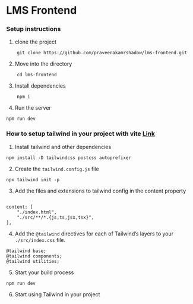 # LMS Frontend

### Setup instructions

1. clone the project

```
    git clone https://github.com/praveenakamrshadow/lms-frontend.git
```

2. Move into the directory

```
    cd lms-frontend
```

3. Install dependencies

```
    npm i
```

4. Run the server

```
npm run dev
```

### How to setup tailwind in your project with vite [Link](https://tailwindcss.com/docs/guides/vite)

1. Install tailwind and other dependencies

```
npm install -D tailwindcss postcss autoprefixer
```

2. Create the `tailwind.config.js` file

```
npx tailwind init -p
```

3. Add the files and extensions to tailwind config in the content property

```

content: [
    "./index.html",
    "./src/**/*.{js,ts,jsx,tsx}",
],

```

4. Add the `@tailwind` directives for each of Tailwind’s layers to your `./src/index.css` file.
   
```
@tailwind base;
@tailwind components;
@tailwind utilities;
```

5. Start your build process
   
```
npm run dev
```

6. Start using Tailwind in your project